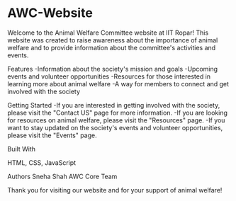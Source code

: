 ﻿# AWC-Website
 
Welcome to the Animal Welfare Committee website at IIT Ropar! This website was created to raise awareness about the importance of animal welfare and to provide information about the committee's activities and events.

Features
  -Information about the society's mission and goals
  -Upcoming events and volunteer opportunities
  -Resources for those interested in learning more about animal welfare
  -A way for members to connect and get involved with the society

Getting Started
  -If you are interested in getting involved with the society, please visit the "Contact US" page for more information.
  -If you are looking for resources on animal welfare, please visit the "Resources" page.
  -If you want to stay updated on the society's events and volunteer opportunities, please visit the "Events" page.

Built With

HTML, CSS, JavaScript

Authors
Sneha Shah
AWC Core Team

Thank you for visiting our website and for your support of animal welfare!

